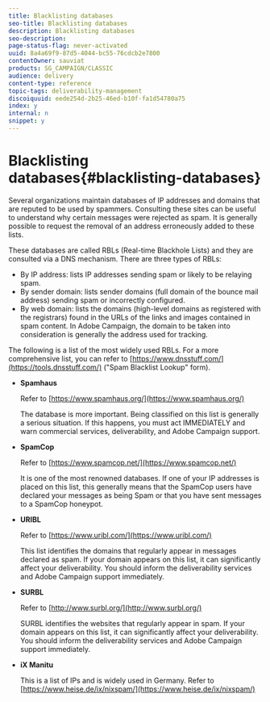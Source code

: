 ```yaml
---
title: Blacklisting databases
seo-title: Blacklisting databases
description: Blacklisting databases
seo-description: 
page-status-flag: never-activated
uuid: 8a4a69f9-87d5-4044-bc55-76cdcb2e7800
contentOwner: sauviat
products: SG_CAMPAIGN/CLASSIC
audience: delivery
content-type: reference
topic-tags: deliverability-management
discoiquuid: eede254d-2b25-46ed-b10f-fa1d54780a75
index: y
internal: n
snippet: y
---
```


# Blacklisting databases{#blacklisting-databases}

Several organizations maintain databases of IP addresses and domains that are reputed to be used by spammers. Consulting these sites can be useful to understand why certain messages were rejected as spam. It is generally possible to request the removal of an address erroneously added to these lists.

These databases are called RBLs (Real-time Blackhole Lists) and they are consulted via a DNS mechanism. There are three types of RBLs:

* By IP address: lists IP addresses sending spam or likely to be relaying spam.
* By sender domain: lists sender domains (full domain of the bounce mail address) sending spam or incorrectly configured.
* By web domain: lists the domains (high-level domains as registered with the registrars) found in the URLs of the links and images contained in spam content. In Adobe Campaign, the domain to be taken into consideration is generally the address used for tracking.

The following is a list of the most widely used RBLs. For a more comprehensive list, you can refer to [https://www.dnsstuff.com/](https://tools.dnsstuff.com/) ("Spam Blacklist Lookup" form).

* **Spamhaus**

  Refer to [https://www.spamhaus.org/](https://www.spamhaus.org/)

  The database is more important. Being classified on this list is generally a serious situation. If this happens, you must act IMMEDIATELY and warn commercial services, deliverability, and Adobe Campaign support. 

* **SpamCop**

  Refer to [https://www.spamcop.net/](https://www.spamcop.net/)

  It is one of the most renowned databases. If one of your IP addresses is placed on this list, this generally means that the SpamCop users have declared your messages as being Spam or that you have sent messages to a SpamCop honeypot.
    
* **URIBL**

  Refer to [https://www.uribl.com/](https://www.uribl.com/)

  This list identifies the domains that regularly appear in messages declared as spam. If your domain appears on this list, it can significantly affect your deliverability. You should inform the deliverability services and Adobe Campaign support immediately.

* **SURBL**

  Refer to [http://www.surbl.org/](http://www.surbl.org/)

  SURBL identifies the websites that regularly appear in spam. If your domain appears on this list, it can significantly affect your deliverability. You should inform the deliverability services and Adobe Campaign support immediately.

* **iX Manitu**

  This is a list of IPs and is widely used in Germany. Refer to [https://www.heise.de/ix/nixspam/](https://www.heise.de/ix/nixspam/)

<!--* SORBS

  [https://www.nl.sorbs.net](https://www.nl.sorbs.net) compiles a list of IP addresses that are reputed to be dynamic IP address (i.e. attributed temporarily to ISP subscribers) or "open relay" addresses. Certain domains check whether the IP address of a sender is not listed on this site before accepting email. Checking the IP addresses on this site can prove useful.-->
